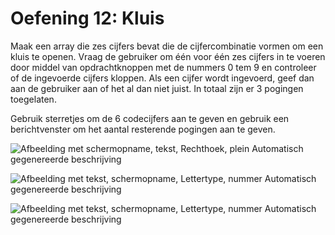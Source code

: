 # Oefening 12: Kluis

Maak een array die zes cijfers bevat die de cijfercombinatie vormen om
een kluis te openen. Vraag de gebruiker om één voor één zes cijfers in
te voeren door middel van opdrachtknoppen met de nummers 0 tem 9 en
controleer of de ingevoerde cijfers kloppen. Als een cijfer wordt
ingevoerd, geef dan aan de gebruiker aan of het al dan niet juist. In
totaal zijn er 3 pogingen toegelaten.

Gebruik sterretjes om de 6 codecijfers aan te geven en gebruik een
berichtvenster om het aantal resterende pogingen aan te geven.

![Afbeelding met schermopname, tekst,
Rechthoek, plein Automatisch gegenereerde
beschrijving](./media/image3.png)

![Afbeelding met tekst, schermopname, Lettertype, nummer Automatisch
gegenereerde
beschrijving](./media/image1.png)

![Afbeelding met tekst, schermopname,
Lettertype, nummer Automatisch gegenereerde
beschrijving](./media/image2.png)

